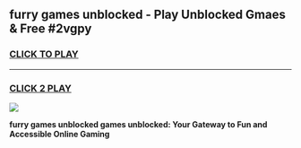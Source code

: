 
## furry games unblocked - Play Unblocked Gmaes & Free #2vgpy
<h3>
<a href="https://premium.freeplayer.one?title=furry_games_unblocked&ref=01M">CLICK TO PLAY</a></h3>
<hr>

<h3>
<a href="https://premium.freeplayer.one?title=furry_games_unblocked&ref=01M">CLICK 2 PLAY</a>
  
</h3>

<a href="https://premium.freeplayer.one?title=furry_games_unblocked&ref=01M"><img src="https://clearcache.store/games.png"></a>


**furry games unblocked games unblocked: Your Gateway to Fun and Accessible Online Gaming**
